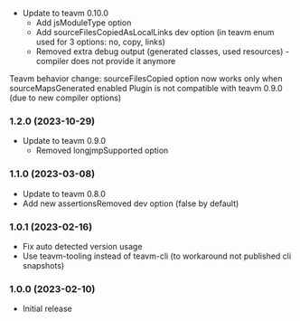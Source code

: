 * Update to teavm 0.10.0
  - Add jsModuleType option
  - Add sourceFilesCopiedAsLocalLinks dev option (in teavm enum used for 3 options: no, copy, links)
  - Removed extra debug output (generated classes, used resources) - compiler does not provide it anymore

Teavm behavior change: sourceFilesCopied option now works only when sourceMapsGenerated enabled 
Plugin is not compatible with teavm 0.9.0 (due to new compiler options) 

### 1.2.0 (2023-10-29)
* Update to teavm 0.9.0
    - Removed longjmpSupported option

### 1.1.0 (2023-03-08)
* Update to teavm 0.8.0
* Add new assertionsRemoved dev option (false by default)

### 1.0.1 (2023-02-16)
* Fix auto detected version usage
* Use teavm-tooling instead of teavm-cli (to workaround not published cli snapshots)

### 1.0.0 (2023-02-10)
* Initial release